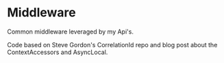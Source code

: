 # Middleware
Common middleware leveraged by my Api's.

Code based on Steve Gordon's CorrelationId repo and blog post about the ContextAccessors and AsyncLocal<T>.
